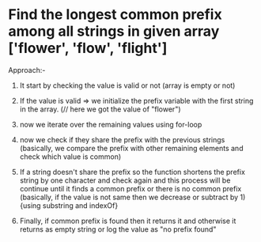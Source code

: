 

# Find the longest common prefix among all strings in given array ['flower', 'flow', 'flight']

Approach:-  

1. It start by checking the value is valid or not (array is empty or not)

2. If the value is valid => we initialize the prefix variable with the first string in the array.  (// here we got the value of "flower")

3. now we iterate over the remaining values using for-loop

4. now we check if they share the prefix with the previous strings (basically, we compare the prefix with other remaining elements and check which value is common)

5. If a string doesn't share the prefix so the function shortens the prefix string by one character and check again and this process will be continue until it finds a common prefix or there is no common prefix (basically, if the value is not same then  we decrease or subtract by 1)  {using substring and indexOf}

6. Finally, if common prefix is found then it returns it and otherwise it returns as empty string or log the value as "no prefix found"